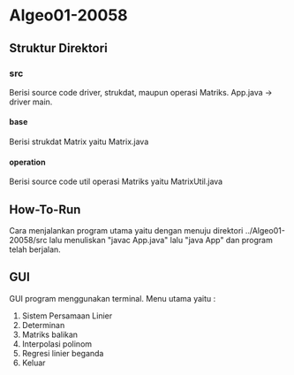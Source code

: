 # Algeo01-20058

## Struktur Direktori
### src
Berisi source code driver, strukdat, maupun operasi Matriks.
App.java -> driver main.
#### base
Berisi strukdat Matrix yaitu Matrix.java
#### operation
Berisi source code util operasi Matriks yaitu MatrixUtil.java

## How-To-Run
Cara menjalankan program utama yaitu dengan menuju direktori ../Algeo01-20058/src lalu menuliskan "javac App.java" lalu "java App" dan program telah berjalan.

## GUI
GUI program menggunakan terminal.
Menu utama yaitu : 
1. Sistem Persamaan Linier
2. Determinan
3. Matriks balikan
4. Interpolasi polinom
5. Regresi linier beganda
6. Keluar
